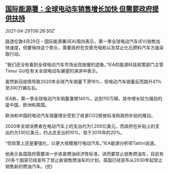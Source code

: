 <!--1619677862000-->
[国际能源署：全球电动车销售增长加快 但需要政府提供扶持](https://cn.reuters.com/article/global-autosev-0429-thur-idCNKBS2CG0J5)
------

<div><i>2021-04-29T06:26:50Z</i></div><p>路透伦敦4月29日 - 国际能源署(IEA)周四表示，第一季全球电动汽车(EV)销售加快速度，但要保持这个势头，需要政府在完善充电桩以及禁止化石燃料汽车方面采取行动。</p><p>“我们还没有看到全球电动汽车市场出现放缓的迹象，”IEA的能源科技政策部门主管Timur Gül在有关全球电动车展望的演讲中表示。</p><p>虽然新冠疫情导致2020年全球汽车销量下滑16%，但电动汽车销量反而跳升41%至300万辆左右。</p><p>IEA称，第一季全球电动汽车销量激增140%，达到110万辆，其中增长较为强劲的是中国、欧洲和美国。</p><p>欧洲和中国的电动汽车销量增长受到了收紧CO2排放标准和政府补贴的推动。</p><p>2020年全球消费者在电动汽车上的支出约为1,200亿美元，而政府在补贴上的支出约为130亿美元，约占总支出的10%，低于2015年的20%。</p><p>“但政策上还是要强化，以更大规模推行电动汽车。”IEA能源分析师Tattini说道。</p><p>他表示各国政府需要进一步收紧燃油经济性标准，进而要禁止销售燃油车，目前有20多个国家已经宣布了禁止新销售燃油车的计划。英国已经宣布从2030年起禁止销售新的燃油汽车。(完)</p>
